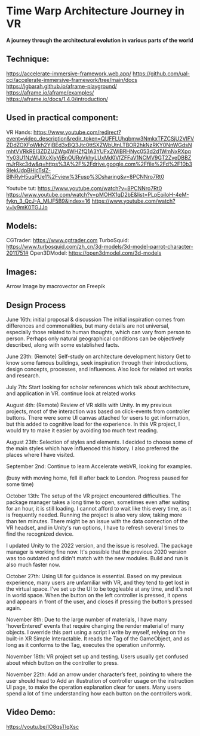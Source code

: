 # Time Warp Architecture Journey in VR
**A journey through the architectural evolution in various parts of the world**

## Technique:

https://accelerate-immersive-framework.web.app/
https://github.com/ual-cci/accelerate-immersive-framework/tree/main/docs
https://jgbarah.github.io/aframe-playground/
https://aframe.io/aframe/examples/
https://aframe.io/docs/1.4.0/introduction/

## Used in practical component: 
VR Hands: https://www.youtube.com/redirect?event=video_description&redir_token=QUFFLUhqbmw3NmkxTFZCSjU2VlFVZDdZOXFoWkh2YjBEd3xBQ3Jtc0ttSXZWbUtnLTBOR2hkNzRKY0NnWGdsNmhtVVRkREI3ZDZUZWg4WHZfQ1A3YUFxZWlBRHNyc053d2d1WmNxRXpqYy03U1NzWUlXcXIyVjBnOURoVkhyLUxMd0VfZFFaV1NCMV9GT2ZveDBBZmJrRkc3dw&q=https%3A%2F%2Fdrive.google.com%2Ffile%2Fd%2F10b39IekUdpBHlcTslZ-BlNRyH5uqPUe1%2Fview%3Fusp%3Dsharing&v=8PCNNro7Rt0  

Youtube tut: https://www.youtube.com/watch?v=8PCNNro7Rt0
https://www.youtube.com/watch?v=pMOHX1qD2bE&list=PLpEoiloH-4eM-fykn_3_QcJ-A_MIJF5B9&index=16
https://www.youtube.com/watch?v=ly9mK0TGJJo

## Models:
CGTrader: https://www.cgtrader.com
TurboSquid: https://www.turbosquid.com/zh_cn/3d-models/3d-model-parrot-character-2011751#
Open3DModel: https://open3dmodel.com/3d-models

## Images:
Arrow Image by macrovector on Freepik

## Design Process
June 16th: 
initial proposal & discussion
The initial inspiration comes from differences and commonalities, but many details are not universal, especially those related to human thoughts, which can vary from person to person. Perhaps only natural geographical conditions can be objectively described, along with some established facts.

June 23th: 
(Remote) Self-study on architecture development history 
Get to know some famous buildings, seek inspiration through their introductions, design concepts, processes, and influences.
Also look for related art works and research. 

July 7th: 
Start looking for scholar references which talk about architecture, and application in VR. 
continue look at related works

August 4th: 
(Remote) Review of VR skills with Unity. In my previous projects, most of the interaction was based on click-events from controller buttons. There were some UI canvas attached for users to get information, but this added to cognitive load for the experience. In this VR project, I would try to make it easier by avoiding too much text reading. 

August 23th: 
Selection of styles and elements. 
I decided to choose some of the main styles which have influenced this history. I also preferred the places where I have visited. 

September 2nd: 
Continue to learn Accelerate webVR, looking for examples. 

(busy with moving home, fell ill after back to London. Progress paused for some time)

October 13th: 
The setup of the VR project encountered difficulties. The package manager takes a long time to open, sometimes even after waiting for an hour, it is still loading. I cannot afford to wait like this every time, as it is frequently needed. Running the project is also very slow, taking more than ten minutes. There might be an issue with the data connection of the VR headset, and in Unity's run options, I have to refresh several times to find the recognized device.

I updated Unity to the 2022 version, and the issue is resolved. The package manager is working fine now. It's possible that the previous 2020 version was too outdated and didn't match with the new modules. Build and run is also much faster now.

October 27th:
Using UI for guidance is essential. Based on my previous experience, many users are unfamiliar with VR, and they tend to get lost in the virtual space. I've set up the UI to be toggleable at any time, and it's not in world space. When the button on the left controller is pressed, it opens and appears in front of the user, and closes if pressing the button’s pressed again.

November 8th: 
Due to the large number of materials, I have many 'hoverEntered' events that require changing the render material of many objects. I override this part using a script I write by myself, relying on the built-in XR Simple Interactable. It reads the Tag of the GameObject, and as long as it conforms to the Tag, executes the operation uniformly.

November 18th: 
VR project set up and testing. Users usually get confused about which button on the controller to press.

November 22th: 
Add an arrow under character’s feet, pointing to where the user should head to
Add an illustration of controller usage on the instruction UI page, to make the operation explanation clear for users. Many users spend a lot of time understanding how each button on the controllers work. 

## Video Demo: 
https://youtu.be/IO8qsTlqXsc


